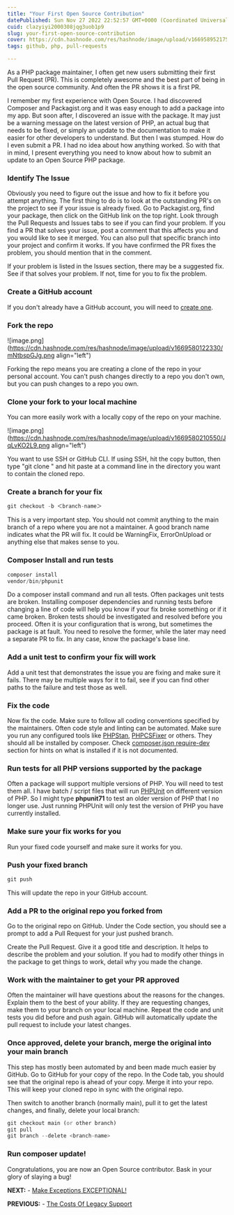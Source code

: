 ```yaml
---
title: "Your First Open Source Contribution"
datePublished: Sun Nov 27 2022 22:52:57 GMT+0000 (Coordinated Universal Time)
cuid: clazyiyi2000308jqg3uob1p9
slug: your-first-open-source-contribution
cover: https://cdn.hashnode.com/res/hashnode/image/upload/v1669589521750/cxcb4F4kW.jpg
tags: github, php, pull-requests

---
```


As a PHP package maintainer, I often get new users submitting their first Pull Request (PR). This is completely awesome and the best part of being in the open source community. And often the PR shows it is a first PR.

I remember my first experience with Open Source. I had discovered Composer and Packagist.org and it was easy enough to add a package into my app. But soon after, I discovered an issue with the package. It may just be a warning message on the latest version of PHP, an actual bug that needs to be fixed, or simply an update to the documentation to make it easier for other developers to understand. But then I was stumped. How do I even submit a PR. I had no idea about how anything worked. So with that in mind, I present everything you need to know about how to submit an update to an Open Source PHP package.

### Identify The Issue

Obviously you need to figure out the issue and how to fix it before you attempt anything. The first thing to do is to look at the outstanding PR's on the project to see if your issue is already fixed. Go to Packagist.org, find your package, then click on the GitHub link on the top right. Look through the Pull Requests and Issues tabs to see if you can find your problem. If you find a PR that solves your issue, post a comment that this affects you and you would like to see it merged. You can also pull that specific branch into your project and confirm it works. If you have confirmed the PR fixes the problem, you should mention that in the comment.

If your problem is listed in the Issues section, there may be a suggested fix. See if that solves your problem. If not, time for you to fix the problem.

### Create a GitHub account

If you don't already have a GitHub account, you will need to [create one](https://github.com/signup).

### Fork the repo

![image.png](https://cdn.hashnode.com/res/hashnode/image/upload/v1669580122330/mNtbspGJg.png align="left")

Forking the repo means you are creating a clone of the repo in your personal account. You can't push changes directly to a repo you don't own, but you can push changes to a repo you own.

### Clone your fork to your local machine

You can more easily work with a locally copy of the repo on your machine.

![image.png](https://cdn.hashnode.com/res/hashnode/image/upload/v1669580210550/JqLvKO2L9.png align="left")

You want to use SSH or GitHub CLI. If using SSH, hit the copy button, then type "git clone " and hit paste at a command line in the directory you want to contain the cloned repo.

### Create a branch for your fix

```php
git checkout -b ＜branch-name＞
```

This is a very important step. You should not commit anything to the main branch of a repo where you are not a maintainer. A good branch name indicates what the PR will fix. It could be WarningFix, ErrorOnUpload or anything else that makes sense to you.

### Composer Install and run tests

```php
composer install
vendor/bin/phpunit
```

Do a composer install command and run all tests. Often packages unit tests are broken. Installing composer dependencies and running tests before changing a line of code will help you know if your fix broke something or if it came broken. Broken tests should be investigated and resolved before you proceed. Often it is your configuration that is wrong, but sometimes the package is at fault. You need to resolve the former, while the later may need a separate PR to fix. In any case, know the package's base line.

### Add a unit test to confirm your fix will work

Add a unit test that demonstrates the issue you are fixing and make sure it fails. There may be multiple ways for it to fail, see if you can find other paths to the failure and test those as well.

### Fix the code

Now fix the code. Make sure to follow all coding conventions specified by the maintainers. Often code style and linting can be automated. Make sure you run any configured tools like [PHPStan](https://phpstan.org/), [PHPCSFixer](https://github.com/PHP-CS-Fixer/PHP-CS-Fixer) or others. They should all be installed by composer. Check [composer.json require-dev](https://getcomposer.org/doc/03-cli.md) section for hints on what is installed if it is not documented.

### Run tests for all PHP versions supported by the package

Often a package will support multiple versions of PHP. You will need to test them all. I have batch / script files that will run [PHPUnit](https://phpunit.de/getting-started/phpunit-9.html) on different version of PHP. So I might type **phpunit71** to test an older version of PHP that I no longer use. Just running PHPUnit will only test the version of PHP you have currently installed.

### Make sure your fix works for you

Run your fixed code yourself and make sure it works for you.

### Push your fixed branch

```php
git push
```

This will update the repo in your GitHub account.

### Add a PR to the original repo you forked from

Go to the original repo on GitHub. Under the Code section, you should see a prompt to add a Pull Request for your just pushed branch.

Create the Pull Request. Give it a good title and description. It helps to describe the problem and your solution. If you had to modify other things in the package to get things to work, detail why you made the change.

### Work with the maintainer to get your PR approved

Often the maintainer will have questions about the reasons for the changes. Explain them to the best of your ability. If they are requesting changes, make them to your branch on your local machine. Repeat the code and unit tests you did before and push again. GitHub will automatically update the pull request to include your latest changes.

### Once approved, delete your branch, merge the original into your main branch

This step has mostly been automated by and been made much easier by GitHub. Go to GitHub for your copy of the repo. In the Code tab, you should see that the original repo is ahead of your copy. Merge it into your repo. This will keep your cloned repo in sync with the original repo.

Then switch to another branch (normally main), pull it to get the latest changes, and finally, delete your local branch:

```php
git checkout main (or other branch)
git pull
git branch --delete <branch-name>
```

### Run composer update!

Congratulations, you are now an Open Source contributor. Bask in your glory of slaying a bug!

**NEXT:** - [Make Exceptions EXCEPTIONAL!](https://blog.phpfui.com/make-exceptions-exceptional)

**PREVIOUS:** - [The Costs Of Legacy Support](https://blog.phpfui.com/the-costs-of-legacy-support)